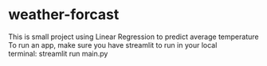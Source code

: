 # weather-forcast
This is small project using Linear Regression to predict average temperature<br>
To run an app, make sure you have streamlit to run in your local<br>
terminal: streamlit run main.py
